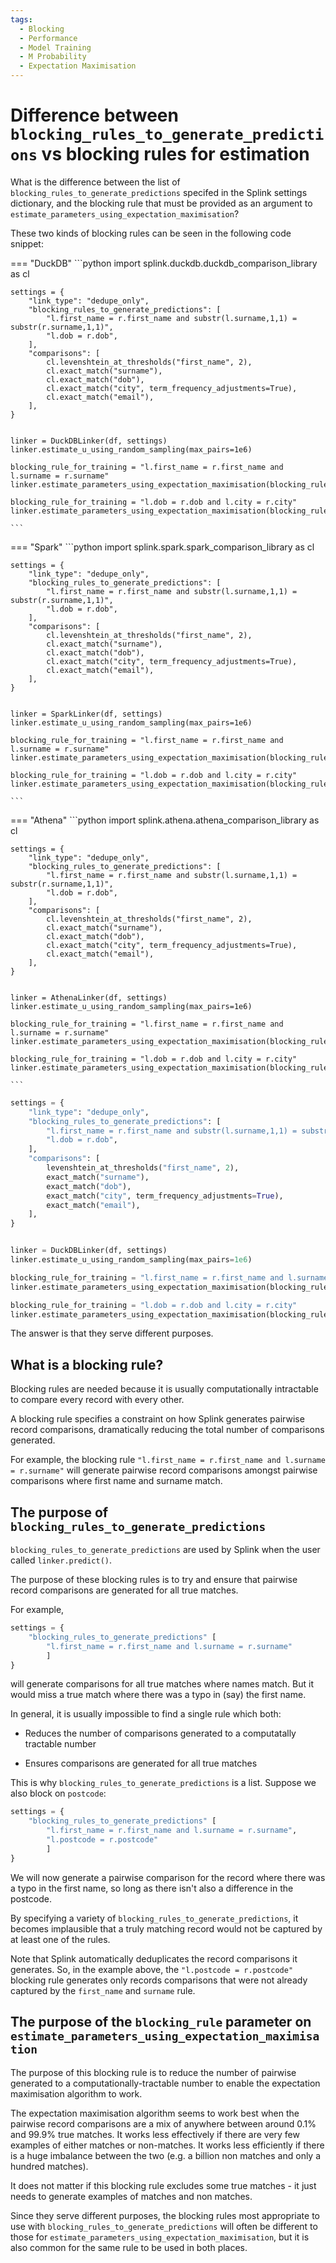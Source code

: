 ```yaml
---
tags:
  - Blocking
  - Performance
  - Model Training
  - M Probability
  - Expectation Maximisation
---
```


# Difference between `blocking_rules_to_generate_predictions` vs blocking rules for estimation

What is the difference between the list of `blocking_rules_to_generate_predictions` specifed in the Splink settings dictionary, and the blocking rule that must be provided as an argument to `estimate_parameters_using_expectation_maximisation`?

These two kinds of blocking rules can be seen in the following code snippet:

=== "DuckDB"
    ```python
    import splink.duckdb.duckdb_comparison_library as cl

    settings = {
        "link_type": "dedupe_only",
        "blocking_rules_to_generate_predictions": [
            "l.first_name = r.first_name and substr(l.surname,1,1) = substr(r.surname,1,1)",
            "l.dob = r.dob",
        ],
        "comparisons": [
            cl.levenshtein_at_thresholds("first_name", 2),
            cl.exact_match("surname"),
            cl.exact_match("dob"),
            cl.exact_match("city", term_frequency_adjustments=True),
            cl.exact_match("email"),
        ],
    }


    linker = DuckDBLinker(df, settings)
    linker.estimate_u_using_random_sampling(max_pairs=1e6)

    blocking_rule_for_training = "l.first_name = r.first_name and l.surname = r.surname"
    linker.estimate_parameters_using_expectation_maximisation(blocking_rule_for_training)

    blocking_rule_for_training = "l.dob = r.dob and l.city = r.city"
    linker.estimate_parameters_using_expectation_maximisation(blocking_rule_for_training)

    ```
=== "Spark"
    ```python
    import splink.spark.spark_comparison_library as cl

    settings = {
        "link_type": "dedupe_only",
        "blocking_rules_to_generate_predictions": [
            "l.first_name = r.first_name and substr(l.surname,1,1) = substr(r.surname,1,1)",
            "l.dob = r.dob",
        ],
        "comparisons": [
            cl.levenshtein_at_thresholds("first_name", 2),
            cl.exact_match("surname"),
            cl.exact_match("dob"),
            cl.exact_match("city", term_frequency_adjustments=True),
            cl.exact_match("email"),
        ],
    }


    linker = SparkLinker(df, settings)
    linker.estimate_u_using_random_sampling(max_pairs=1e6)

    blocking_rule_for_training = "l.first_name = r.first_name and l.surname = r.surname"
    linker.estimate_parameters_using_expectation_maximisation(blocking_rule_for_training)

    blocking_rule_for_training = "l.dob = r.dob and l.city = r.city"
    linker.estimate_parameters_using_expectation_maximisation(blocking_rule_for_training)

    ```
=== "Athena"
    ```python
    import splink.athena.athena_comparison_library as cl

    settings = {
        "link_type": "dedupe_only",
        "blocking_rules_to_generate_predictions": [
            "l.first_name = r.first_name and substr(l.surname,1,1) = substr(r.surname,1,1)",
            "l.dob = r.dob",
        ],
        "comparisons": [
            cl.levenshtein_at_thresholds("first_name", 2),
            cl.exact_match("surname"),
            cl.exact_match("dob"),
            cl.exact_match("city", term_frequency_adjustments=True),
            cl.exact_match("email"),
        ],
    }


    linker = AthenaLinker(df, settings)
    linker.estimate_u_using_random_sampling(max_pairs=1e6)

    blocking_rule_for_training = "l.first_name = r.first_name and l.surname = r.surname"
    linker.estimate_parameters_using_expectation_maximisation(blocking_rule_for_training)

    blocking_rule_for_training = "l.dob = r.dob and l.city = r.city"
    linker.estimate_parameters_using_expectation_maximisation(blocking_rule_for_training)

    ```

```python
settings = {
    "link_type": "dedupe_only",
    "blocking_rules_to_generate_predictions": [
        "l.first_name = r.first_name and substr(l.surname,1,1) = substr(r.surname,1,1)",
        "l.dob = r.dob",
    ],
    "comparisons": [
        levenshtein_at_thresholds("first_name", 2),
        exact_match("surname"),
        exact_match("dob"),
        exact_match("city", term_frequency_adjustments=True),
        exact_match("email"),
    ],
}


linker = DuckDBLinker(df, settings)
linker.estimate_u_using_random_sampling(max_pairs=1e6)

blocking_rule_for_training = "l.first_name = r.first_name and l.surname = r.surname"
linker.estimate_parameters_using_expectation_maximisation(blocking_rule_for_training)

blocking_rule_for_training = "l.dob = r.dob and l.city = r.city"
linker.estimate_parameters_using_expectation_maximisation(blocking_rule_for_training)

```

The answer is that they serve different purposes.

## What is a blocking rule?

Blocking rules are needed because it is usually computationally intractable to compare every record with every other.

A blocking rule specifies a constraint on how Splink generates pairwise record comparisons, dramatically reducing the total number of comparisons generated.

For example, the blocking rule `"l.first_name = r.first_name and l.surname = r.surname"` will generate pairwise record comparisons amongst pairwise comparisons where first name and surname match.

## The purpose of `blocking_rules_to_generate_predictions`

`blocking_rules_to_generate_predictions` are used by Splink when the user called `linker.predict()`.

The purpose of these blocking rules is to try and ensure that pairwise record comparisons are generated for all true matches.

For example,

```python
settings = {
    "blocking_rules_to_generate_predictions" [
        "l.first_name = r.first_name and l.surname = r.surname"
        ]
}
```

will generate comparisons for all true matches where names match. But it would miss a true match where there was a typo in (say) the first name.

In general, it is usually impossible to find a single rule which both:

- Reduces the number of comparisons generated to a computatally tractable number

- Ensures comparisons are generated for all true matches

This is why `blocking_rules_to_generate_predictions` is a list. Suppose we also block on `postcode`:

```python
settings = {
    "blocking_rules_to_generate_predictions" [
        "l.first_name = r.first_name and l.surname = r.surname",
        "l.postcode = r.postcode"
        ]
}
```

We will now generate a pairwise comparison for the record where there was a typo in the first name, so long as there isn't also a difference in the postcode.

By specifying a variety of `blocking_rules_to_generate_predictions`, it becomes implausible that a truly matching record would not be captured by at least one of the rules.

Note that Splink automatically deduplicates the record comparisons it generates. So, in the example above, the `"l.postcode = r.postcode"` blocking rule generates only records comparisons that were not already captured by the `first_name` and `surname` rule.

## The purpose of the `blocking_rule` parameter on `estimate_parameters_using_expectation_maximisation`

The purpose of this blocking rule is to reduce the number of pairwise generated to a computationally-tractable number to enable the expectation maximisation algorithm to work.

The expectation maximisation algorithm seems to work best when the pairwise record comparisons are a mix of anywhere between around 0.1% and 99.9% true matches. It works less effectively if there are very few examples of either matches or non-matches. It works less efficiently if there is a huge imbalance between the two (e.g. a billion non matches and only a hundred matches).

It does not matter if this blocking rule excludes some true matches - it just needs to generate examples of matches and non matches.

Since they serve different purposes, the blocking rules most appropriate to use with `blocking_rules_to_generate_predictions` will often be different to those for `estimate_parameters_using_expectation_maximisation`, but it is also common for the same rule to be used in both places.
